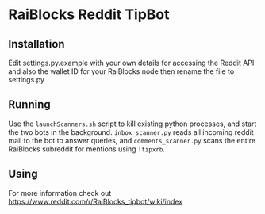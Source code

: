 # RaiBlocks Reddit TipBot

## Installation
Edit settings.py.example with your own details for accessing the Reddit API and also the wallet ID for your RaiBlocks node then rename the file to settings.py

## Running
Use the `launchScanners.sh` script to kill existing python processes, and start the two bots in the background.
`inbox_scanner.py` reads all incoming reddit mail to the bot to answer queries, and `comments_scanner.py` scans the entire RaiBlocks subreddit for mentions using `!tipxrb`.

## Using
For more information check out https://www.reddit.com/r/RaiBlocks_tipbot/wiki/index
